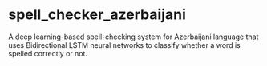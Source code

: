 # spell_checker_azerbaijani
A deep learning-based spell-checking system for Azerbaijani language that uses Bidirectional LSTM neural networks to classify whether a word is spelled correctly or not.

